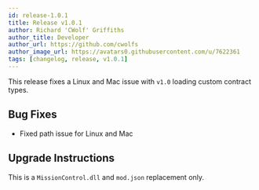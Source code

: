 ```yaml
---
id: release-1.0.1
title: Release v1.0.1
author: Richard 'CWolf' Griffiths
author_title: Developer
author_url: https://github.com/cwolfs
author_image_url: https://avatars0.githubusercontent.com/u/7622361
tags: [changelog, release, v1.0.1]
---
```


This release fixes a Linux and Mac issue with `v1.0` loading custom contract types.

## Bug Fixes

- Fixed path issue for Linux and Mac

## Upgrade Instructions

This is a `MissionControl.dll` and `mod.json` replacement only.
